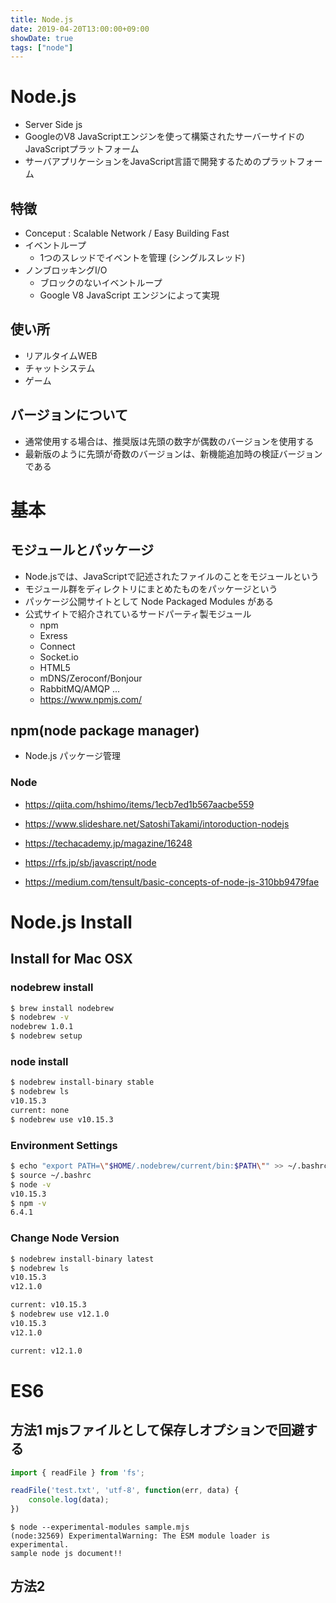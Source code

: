 ```yaml
---
title: Node.js
date: 2019-04-20T13:00:00+09:00
showDate: true
tags: ["node"]
---
```


# Node.js
- Server Side js
- GoogleのV8 JavaScriptエンジンを使って構築されたサーバーサイドのJavaScriptプラットフォーム
- サーバアプリケーションをJavaScript言語で開発するためのプラットフォーム

## 特徴
- Conceput : Scalable Network / Easy Building Fast
- イベントループ
  - 1つのスレッドでイベントを管理 (シングルスレッド)
- ノンブロッキングI/O
  - ブロックのないイベントループ
  - Google V8 JavaScript エンジンによって実現

## 使い所
- リアルタイムWEB
- チャットシステム
- ゲーム

## バージョンについて
- 通常使用する場合は、推奨版は先頭の数字が偶数のバージョンを使用する
- 最新版のように先頭が奇数のバージョンは、新機能追加時の検証バージョンである

# 基本
## モジュールとパッケージ
- Node.jsでは、JavaScriptで記述されたファイルのことをモジュールという
- モジュール群をディレクトリにまとめたものをパッケージという
- パッケージ公開サイトとして Node Packaged Modules がある
- 公式サイトで紹介されているサードパーティ製モジュール
  - npm
  - Exress
  - Connect
  - Socket.io
  - HTML5
  - mDNS/Zeroconf/Bonjour
  - RabbitMQ/AMQP
  ...
  - https://www.npmjs.com/

## npm(node package manager)
- Node.js パッケージ管理

### Node
- https://qiita.com/hshimo/items/1ecb7ed1b567aacbe559
- https://www.slideshare.net/SatoshiTakami/intoroduction-nodejs
- https://techacademy.jp/magazine/16248
- https://rfs.jp/sb/javascript/node

- https://medium.com/tensult/basic-concepts-of-node-js-310bb9479fae

# Node.js Install
## Install for Mac OSX
### nodebrew install

```bash
$ brew install nodebrew
$ nodebrew -v
nodebrew 1.0.1
$ nodebrew setup
```

### node install
```bash
$ nodebrew install-binary stable
$ nodebrew ls
v10.15.3
current: none
$ nodebrew use v10.15.3
```

### Environment Settings
```bash
$ echo "export PATH=\"$HOME/.nodebrew/current/bin:$PATH\"" >> ~/.bashrc
$ source ~/.bashrc
$ node -v
v10.15.3
$ npm -v
6.4.1
```

### Change Node Version
```bash
$ nodebrew install-binary latest
$ nodebrew ls
v10.15.3
v12.1.0

current: v10.15.3
$ nodebrew use v12.1.0
v10.15.3
v12.1.0

current: v12.1.0
```

# ES6
## 方法1 mjsファイルとして保存しオプションで回避する
```sample.mjs
import { readFile } from 'fs';

readFile('test.txt', 'utf-8', function(err, data) {
    console.log(data);
})
```

```
$ node --experimental-modules sample.mjs
(node:32569) ExperimentalWarning: The ESM module loader is experimental.
sample node js document!!
```

## 方法2
